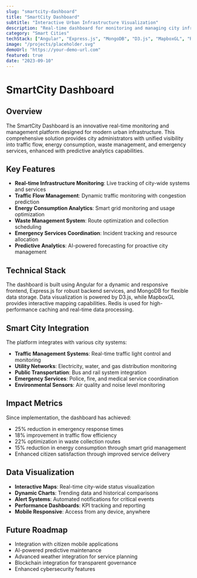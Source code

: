 ```yaml
---
slug: "smartcity-dashboard"
title: "SmartCity Dashboard"
subtitle: "Interactive Urban Infrastructure Visualization"
description: "Real-time dashboard for monitoring and managing city infrastructure including traffic flow, energy consumption, waste management, and emergency services with predictive analytics."
category: "Smart Cities"
techStack: ["Angular", "Express.js", "MongoDB", "D3.js", "MapboxGL", "Redis"]
image: "/projects/placeholder.svg"
demoUrl: "https://your-demo-url.com"
featured: true
date: "2023-09-10"
---
```


# SmartCity Dashboard

## Overview
The SmartCity Dashboard is an innovative real-time monitoring and management platform designed for modern urban infrastructure. This comprehensive solution provides city administrators with unified visibility into traffic flow, energy consumption, waste management, and emergency services, enhanced with predictive analytics capabilities.

## Key Features
- **Real-time Infrastructure Monitoring**: Live tracking of city-wide systems and services
- **Traffic Flow Management**: Dynamic traffic monitoring with congestion prediction
- **Energy Consumption Analytics**: Smart grid monitoring and usage optimization
- **Waste Management System**: Route optimization and collection scheduling
- **Emergency Services Coordination**: Incident tracking and resource allocation
- **Predictive Analytics**: AI-powered forecasting for proactive city management

## Technical Stack
The dashboard is built using Angular for a dynamic and responsive frontend, Express.js for robust backend services, and MongoDB for flexible data storage. Data visualization is powered by D3.js, while MapboxGL provides interactive mapping capabilities. Redis is used for high-performance caching and real-time data processing.

## Smart City Integration
The platform integrates with various city systems:
- **Traffic Management Systems**: Real-time traffic light control and monitoring
- **Utility Networks**: Electricity, water, and gas distribution monitoring
- **Public Transportation**: Bus and rail system integration
- **Emergency Services**: Police, fire, and medical service coordination
- **Environmental Sensors**: Air quality and noise level monitoring

## Impact Metrics
Since implementation, the dashboard has achieved:
- 25% reduction in emergency response times
- 18% improvement in traffic flow efficiency
- 22% optimization in waste collection routes
- 15% reduction in energy consumption through smart grid management
- Enhanced citizen satisfaction through improved service delivery

## Data Visualization
- **Interactive Maps**: Real-time city-wide status visualization
- **Dynamic Charts**: Trending data and historical comparisons
- **Alert Systems**: Automated notifications for critical events
- **Performance Dashboards**: KPI tracking and reporting
- **Mobile Responsive**: Access from any device, anywhere

## Future Roadmap
- Integration with citizen mobile applications
- AI-powered predictive maintenance
- Advanced weather integration for service planning
- Blockchain integration for transparent governance
- Enhanced cybersecurity features